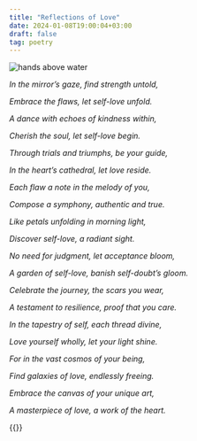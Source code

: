 ```yaml
---
title: "Reflections of Love"
date: 2024-01-08T19:00:04+03:00
draft: false
tag: poetry
---
```


![hands above water](/images/hands.png)


*In the mirror’s gaze, find strength untold,*

*Embrace the flaws, let self-love unfold.*

*A dance with echoes of kindness within,*

*Cherish the soul, let self-love begin.*

*Through trials and triumphs, be your guide,*

*In the heart’s cathedral, let love reside.*

*Each flaw a note in the melody of you,*

*Compose a symphony, authentic and true.*

*Like petals unfolding in morning light,*

*Discover self-love, a radiant sight.*

*No need for judgment, let acceptance bloom,*

*A garden of self-love, banish self-doubt’s gloom.*

*Celebrate the journey, the scars you wear,*

*A testament to resilience, proof that you care.*

*In the tapestry of self, each thread divine,*

*Love yourself wholly, let your light shine.*

*For in the vast cosmos of your being,*

*Find galaxies of love, endlessly freeing.*

*Embrace the canvas of your unique art,*

*A masterpiece of love, a work of the heart.*

{{<mini-toc>}}
